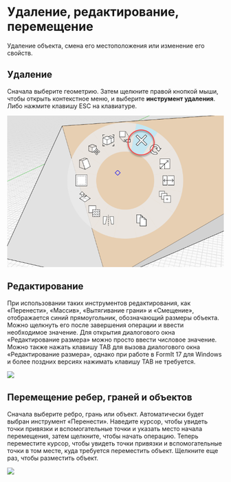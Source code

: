 # Удаление, редактирование, перемещение

Удаление объекта, смена его местоположения или изменение его свойств.

## Удаление

Сначала выберите геометрию. Затем щелкните правой кнопкой мыши, чтобы открыть контекстное меню, и выберите **инструмент удаления**. Либо нажмите клавишу ESC на клавиатуре.

![](<../.gitbook/assets/delete (1).png>)

## Редактирование

При использовании таких инструментов редактирования, как «Перенести», «Массив», «Вытягивание грани» и «Смещение», отображается синий прямоугольник, обозначающий размеры объекта. Можно щелкнуть его после завершения операции и ввести необходимое значение. Для открытия диалогового окна «Редактирование размера» можно просто ввести числовое значение. Можно также нажать клавишу TAB для вызова диалогового окна «Редактирование размера», однако при работе в FormIt 17 для Windows и более поздних версиях нажимать клавишу TAB не требуется.

![](<../.gitbook/assets/edit\_dimensions (1).png>)

## Перемещение ребер, граней и объектов

Сначала выберите ребро, грань или объект. Автоматически будет выбран инструмент «Перенести». Наведите курсор, чтобы увидеть точки привязки и вспомогательные точки и указать место начала перемещения, затем щелкните, чтобы начать операцию. Теперь переместите курсор, чтобы увидеть точки привязки и вспомогательные точки в том месте, куда требуется переместить объект. Щелкните еще раз, чтобы разместить объект.

![](../.gitbook/assets/edit\_edge.png)

